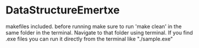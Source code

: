 # DataStructureEmertxe

makefiles included. before running make sure to run 'make clean' in the same folder in the terminal. Navigate to that folder using terminal. 
If you find .exe files you can  run it directly from the terminal like "./sample.exe" 
